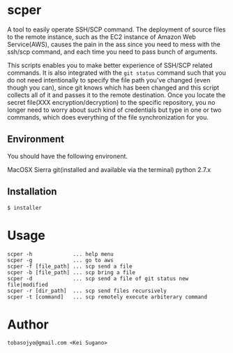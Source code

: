 # scper

A tool to easily operate SSH/SCP command.
The deployment of source files to the remote instance, such as the
EC2 instance of Amazon Web Service(AWS), causes the pain in the ass
since you need to mess with the ssh/scp command, and each time
you need to pass bunch of arguments.

This scripts enables you to make better experience of SSH/SCP related
commands. It is also integrated with the `git status` command such that
you do not need intentionally to specify the file path you've changed
(even though you can), since git knows which has been changed and this
script collects all of it and passes it to the remote destination.
Once you locate the secret file(XXX encryption/decryption) to the specific
repository, you no longer need to worry about such kind of credentials
but type in one or two commands, which does everything of the file
synchronization for you.


## Environment

You should have the following environent.

MacOSX Sierra
git(installed and available via the terminal)
python 2.7.x

## Installation

```
$ installer
```


# Usage

```
scper -h             ... help menu
scper -g             ... go to aws
scper -f [file_path] ... scp send a file
scper -b [file_path] ... scp bring a file
scper -d             ... scp send a file of git status new file|modified
scper -r [dir_path]  ... scp send files recursively
scper -t [command]   ... scp remotely execute arbiterary command
```

# Author

```
tobasojyo@gmail.com <Kei Sugano>
```
